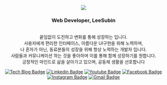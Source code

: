 <div align="center">  
<a href="https://hits.seeyoufarm.com"><img src="https://hits.seeyoufarm.com/api/count/incr/badge.svg?url=https%3A%2F%2Fgithub.com%2FBinveloper&count_bg=%2379C83D&title_bg=%23555555&icon=&icon_color=%23E7E7E7&title=hits&edge_flat=false" style="align-center"/></a><br/>
  <h3>Web Developer, LeeSubin</h3> <br/>
끝임없이 도전하고 변화를 통해 성장하는 입니다.<br/>
사용자에게 편리한 인터페이스, 아름다운 UI구현을 위해 노력하며,<br/>
나 혼자가 아닌, 동료분들의 성장을 위해 항상 노력하는 개발자 입니다.<br/>
사람들과 커뮤니케이션 하는 것을 좋아하며 이를 통해 함께 성장하기를 원합니다.<br/>
긍정적인 마인드로 삶을 살아가고 있으며, 공동체 생활을 선호합니다<br/>
</div>
<div align=center>

[![Tech Blog Badge](http://img.shields.io/badge/-Tech%20blog-black?style=flat-square&logo=github&link=https://zzsza.github.io/)](https://zzsza.github.io/) 
[![Linkedin Badge](https://img.shields.io/badge/-LinkedIn-blue?style=flat-square&logo=Linkedin&logoColor=white&link=https://www.linkedin.com/in/seong-yun-byeon-8183a8113/)](https://www.linkedin.com/in/seong-yun-byeon-8183a8113/) 
[![Youtube Badge](https://img.shields.io/badge/Youtube-ff0000?style=flat-square&logo=youtube&link=https://www.youtube.com/c/kyleschool)](https://www.youtube.com/c/kyleschool) 
[![Facebook Badge](https://img.shields.io/badge/-Facebook-1877f2?style=flat-square&logo=facebook&logoColor=white&link=https://www.facebook.com/zzsza)](https://www.facebook.com/zzsza) 
[![Instagram Badge](https://img.shields.io/badge/-Instagram-dd2a7b?style=flat-square&logo=instagram&logoColor=white&link=https://www.instagram.com/data.scientist/)](https://www.instagram.com/data.scientist/) 
[![Gmail Badge](https://img.shields.io/badge/-Gmail-d14836?style=flat-square&logo=Gmail&logoColor=white&link=mailto:snugyun01@gmail.com)](mailto:snugyun01@gmail.com)
</div>

